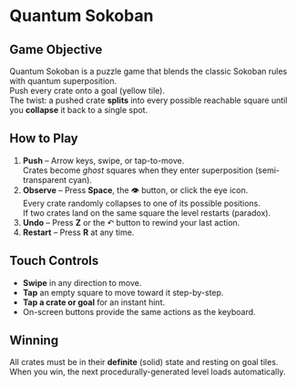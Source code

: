 # Quantum Sokoban

## Game Objective

Quantum Sokoban is a puzzle game that blends the classic Sokoban rules with quantum superposition.  
Push every crate onto a goal (yellow tile).  
The twist: a pushed crate **splits** into every possible reachable square until you **collapse** it back to a single spot.

## How to Play

1. **Push** – Arrow keys, swipe, or tap-to-move.  
   Crates become *ghost* squares when they enter superposition (semi-transparent cyan).
2. **Observe** – Press **Space**, the 👁 button, or click the eye icon.  
   Every crate randomly collapses to one of its possible positions.  
   If two crates land on the same square the level restarts (paradox).
3. **Undo** – Press **Z** or the ↶ button to rewind your last action.
4. **Restart** – Press **R** at any time.

## Touch Controls

* **Swipe** in any direction to move.  
* **Tap** an empty square to move toward it step-by-step.  
* **Tap a crate or goal** for an instant hint.  
* On-screen buttons provide the same actions as the keyboard.

## Winning

All crates must be in their **definite** (solid) state and resting on goal tiles.  
When you win, the next procedurally-generated level loads automatically.
